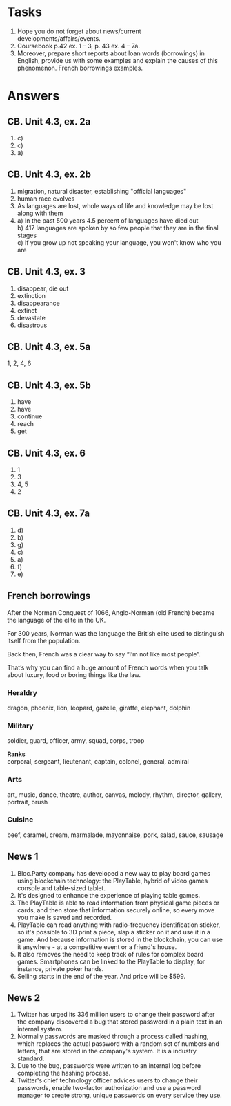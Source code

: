 # Tasks
1. Hope you do not forget about news/current developments/affairs/events. 
2. Coursebook p.42 ex. 1 – 3, p. 43 ex. 4 – 7a. 
3. Moreover, prepare short reports about loan words (borrowings) in English, provide us with some examples and explain the causes of this phenomenon. French borrowings examples.

# Answers
## CB. Unit 4.3, ex. 2a
1. c)
2. c)
3. a)

## CB. Unit 4.3, ex. 2b
1. migration, natural disaster, establishing "official languages"
2. human race evolves
3. As languages are lost, whole ways of life and knowledge may be lost along with them
4. a) In the past 500 years 4.5 percent of languages have died out  
    b) 417 languages are spoken by so few people that they are in the final stages  
    c) If you grow up not speaking your language, you won't know who you are

## CB. Unit 4.3, ex. 3
1. disappear, die out
2. extinction
3. disappearance
4. extinct
5. devastate
6. disastrous

## CB. Unit 4.3, ex. 5a
1, 2, 4, 6

## CB. Unit 4.3, ex. 5b
1. have
2. have
3. continue
4. reach
5. get

## CB. Unit 4.3, ex. 6
1. 1
2. 3
3. 4, 5
4. 2

## CB. Unit 4.3, ex. 7a
1. d)
2. b)
3. g)
4. c)
5. a)
6. f)
7. e)

## French borrowings
After the Norman Conquest of 1066, Anglo-Norman (old French) became the language of the elite in the UK.

For 300 years, Norman was the language the British elite used to distinguish itself from the population.

Back then, French was a clear way to say “I’m not like most people”.

That’s why you can find a huge amount of French words when you talk about luxury, food or boring things like the law.

### Heraldry
dragon, phoenix, lion, leopard, gazelle, giraffe, elephant, dolphin

### Military
soldier, guard, officer, army, squad, corps, troop  

**Ranks**  
corporal, sergeant, lieutenant, captain, colonel, general, admiral

### Arts
art, music, dance, theatre, author, canvas, melody, rhythm, director, gallery, portrait, brush

### Cuisine
beef, caramel, cream, marmalade, mayonnaise, pork, salad, sauce, sausage

## News 1
1. Bloc.Party company has developed a new way to play board games using blockchain technology: the PlayTable, hybrid of video games console and table-sized tablet.
2. It's designed to enhance the experience of playing table games.
3. The PlayTable is able to read information from physical game pieces or cards, and then store that information securely online, so every move you make is saved and recorded.
4. PlayTable can read anything with radio-frequency identification sticker, so it's possible to 3D print a piece, slap a sticker on it and use it in a game. And because information is stored in the blockchain, you can use it anywhere - at a competitive event or a friend's house.
5. It also removes the need to keep track of rules for complex board games. Smartphones can be linked to the PlayTable to display, for instance, private poker hands.
6. Selling starts in the end of the year. And price will be $599.

## News 2
1. Twitter has urged its 336 million users to change their password after the company discovered a bug that stored password in a plain text in an internal system.
2. Normally passwords are masked through a process called hashing, which replaces the actual password with a random set of numbers and letters, that are stored in the company's system. It is a industry standard.
3. Due to the bug, passwords were written to an internal log before completing the hashing process.
4. Twitter's chief technology officer advices users to change their passwords, enable two-factor authorization and use a password manager to create strong, unique passwords on every service they use.
